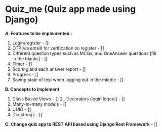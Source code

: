 # Quiz_me (Quiz app made using Django)
**A. Features to be implemented :**

1. Login/register - []
2. OTP(via email) for verification on register - []
3. Different question types such as MCQs, and OneAnswer questions [fill in the blanks] - []
4. Timer - []
5. Scoring and each answer report - []
6. Progress - []
7. Saving state of test when logging out in the middle - []


**B. Concepts to implement**
1. Class Based Views - []
2.. Decorators (login logout) - []
3. Many-to-many models  - []
4. UUID - []
5. Docstrings - []

**C. Change quiz app to REST API based using Django Rest Framework**  - []
